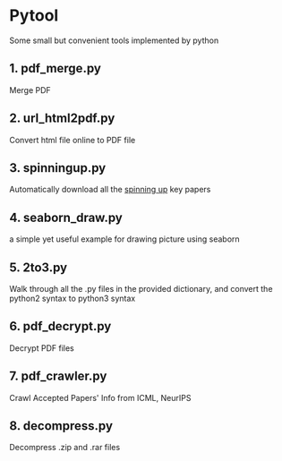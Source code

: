 # Pytool

Some small but convenient tools implemented by python

## 1. pdf_merge.py

Merge PDF

## 2. url_html2pdf.py

Convert html file online to PDF file

## 3. spinningup.py

Automatically download all the [spinning up](https://spinningup.openai.com/en/latest/spinningup/keypapers.html) key papers

## 4. seaborn_draw.py

a simple yet useful example for drawing picture using seaborn

## 5. 2to3.py

Walk through all the .py files in the provided dictionary, and convert the python2 syntax to python3 syntax

## 6. pdf_decrypt.py

Decrypt PDF files

## 7. pdf_crawler.py

Crawl Accepted Papers' Info from ICML, NeurIPS

## 8. decompress.py

Decompress .zip and .rar files